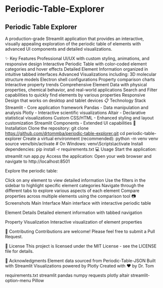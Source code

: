 # Periodic-Table-Explorer

## Periodic Table Explorer

A production-grade Streamlit application that provides an interactive, visually appealing exploration of the periodic table of elements with advanced UI components and detailed visualizations.

✨ Key Features
Professional UI/UX with custom styling, animations, and responsive design
Interactive Periodic Table with color-coded element categories and hover effects
Detailed Element Information organized in intuitive tabbed interfaces
Advanced Visualizations including:
3D molecular structure models
Electron shell configurations
Property comparison charts
Interactive property trends
Comprehensive Element Data with physical properties, chemical behavior, and real-world applications
Search and Filter capabilities to quickly find elements by various properties
Responsive Design that works on desktop and tablet devices
📋 Technology Stack
Streamlit - Core application framework
Pandas - Data manipulation and analysis
Plotly - Interactive scientific visualizations
Altair - Declarative statistical visualizations
Custom CSS/HTML - Enhanced styling and layout customization
Streamlit Components - Extended UI capabilities
🚀 Installation
Clone the repository:
git clone https://github.com/drtommba/periodic-table-explorer.git
cd periodic-table-explorer
Create a virtual environment (recommended):
python -m venv venv
source venv/bin/activate  # On Windows: venv\Scripts\activate
Install dependencies:
pip install -r requirements.txt
💻 Usage
Start the application:
streamlit run app.py
Access the application: Open your web browser and navigate to http://localhost:8501

Explore the periodic table:

Click on any element to view detailed information
Use the filters in the sidebar to highlight specific element categories
Navigate through the different tabs to explore various aspects of each element
Compare properties across multiple elements using the comparison tool
📷 Screenshots
Main Interface Main interface with interactive periodic table

Element Details Detailed element information with tabbed navigation

Property Visualization Interactive visualization of element properties


🤝 Contributing
Contributions are welcome! Please feel free to submit a Pull Request.

📄 License
This project is licensed under the MIT License - see the LICENSE file for details.

🙏 Acknowledgments
Element data sourced from Periodic-Table-JSON
Built with Streamlit
Visualizations powered by Plotly
Created with ❤️ by Dr. Tom

requirements.txt
streamlit
pandas
numpy
requests
plotly
altair
streamlit-option-menu
Pillow
